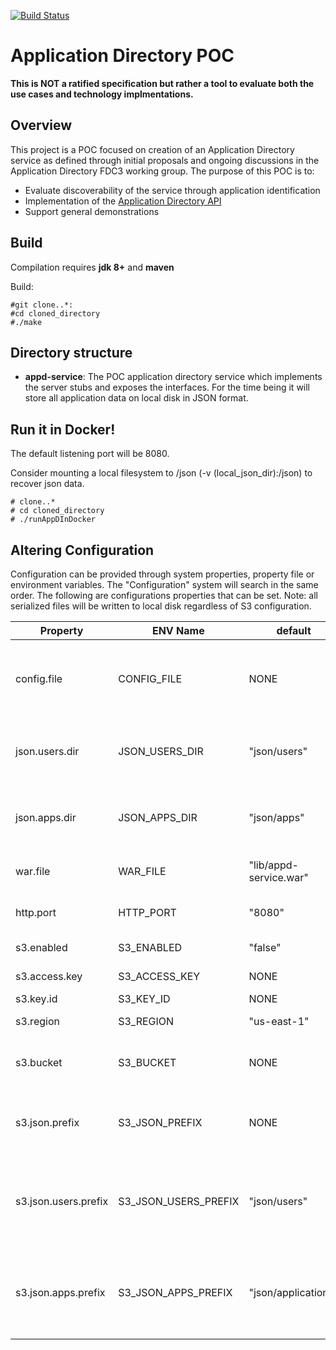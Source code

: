 [![Build Status](https://travis-ci.org/FDC3/appd-poc.svg)](https://travis-ci.org/FDC3/appd-poc/)
# Application Directory POC

**This is NOT a ratified specification but rather a tool to evaluate both the use cases and technology implmentations.**


## Overview
This project is a POC focused on creation of an Application Directory service as defined through initial proposals and
ongoing discussions in the Application Directory FDC3 working group.  The purpose of this POC is to:

* Evaluate discoverability of the service through application identification
* Implementation of the [Application Directory API](https://github.com/FDC3/appd-api)
* Support general demonstrations


## Build

Compilation requires **jdk 8+** and **maven**

Build:

    #git clone..*:
    #cd cloned_directory
    #./make


## Directory structure

* **appd-service**:
    The POC application directory service which implements the server stubs and exposes the interfaces.
    For the time being it will store all application data on local disk in JSON format.


## Run it in Docker!
The default listening port will be 8080.

Consider mounting a local filesystem to /json (-v (local_json_dir):/json) to recover json data.

    # clone..*
    # cd cloned_directory
    # ./runAppDInDocker



## Altering Configuration
Configuration can be provided through system properties, property file or environment variables.
The "Configuration" system will search in the same order.  The following are configurations properties
that can be set.  Note: all serialized files will be written to local disk regardless of S3 configuration.

| Property |  ENV Name | default | Description |
| -------- | -------- | ------ | ----------- |
| config.file | CONFIG_FILE | NONE | Configuration properties file to load at startup. Not required to run |
| json.users.dir | JSON_USERS_DIR | "json/users" | Directory to store serialized user json files |
| json.apps.dir | JSON_APPS_DIR | "json/apps" | Directory to store serialized application json files |
| war.file | WAR_FILE | "lib/appd-service.war" | War file for AppD POD Service |
| http.port | HTTP_PORT | "8080" | Default interface listening port |
| s3.enabled | S3_ENABLED | "false" | Enable AWS S3 support |
| s3.access.key | S3_ACCESS_KEY | NONE | AWS S3 AccessKey |
| s3.key.id | S3_KEY_ID | NONE | AWS Key |
| s3.region | S3_REGION | "us-east-1" | AWS region to use |
| s3.bucket | S3_BUCKET | NONE | S3 bucket name (do not prefix with s3:// ) |
| s3.json.prefix | S3_JSON_PREFIX | NONE | Prefix to add to bucket where json files are stored |
| s3.json.users.prefix | S3_JSON_USERS_PREFIX | "json/users" | Prefix to add to bucket name where serialized json user files are stored |
| s3.json.apps.prefix | S3_JSON_APPS_PREFIX | "json/applications" |Prefix to add to bucket name where serialized application definitions are stored |